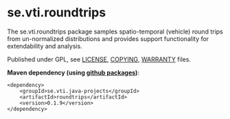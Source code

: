 # se.vti.roundtrips

The se.vti.roundtrips package samples spatio-temporal (vehicle) round trips from un-normalized distributions and provides support functionality for extendability and analysis. 

Published under GPL, see [LICENSE](LICENSE), [COPYING](COPYING), [WARRANTY](WARRANTY) files.

**Maven dependency (using [github packages](https://docs.github.com/en/packages))**:

	<dependency>
		<groupId>se.vti.java-projects</groupId>
		<artifactId>roundtrips</artifactId>
		<version>0.1.9</version>
	</dependency>

	